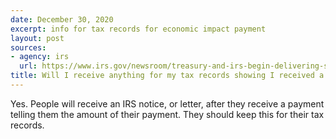 ```yaml
---
date: December 30, 2020
excerpt: info for tax records for economic impact payment
layout: post
sources:
- agency: irs
  url: https://www.irs.gov/newsroom/treasury-and-irs-begin-delivering-second-round-of-economic-impact-payments-to-millions-of-americans
title: Will I receive anything for my tax records showing I received a second Economic Impact Payment?
---
```


Yes. People will receive an IRS notice, or letter, after they receive a payment telling them the amount of their payment. They should keep this for their tax records.
